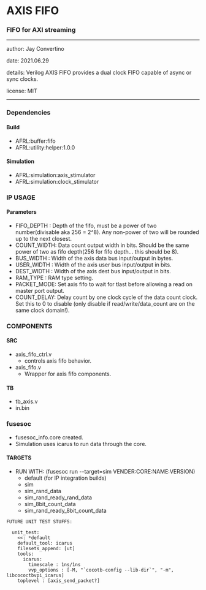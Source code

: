 # AXIS FIFO
### FIFO for AXI streaming
---

   author: Jay Convertino  
   
   date: 2021.06.29  
   
   details: Verilog AXIS FIFO provides a dual clock FIFO capable of async or sync clocks.  
   
   license: MIT   
   
---

### Dependencies
#### Build
  - AFRL:buffer:fifo
  - AFRL:utility:helper:1.0.0
  
#### Simulation
  - AFRL:simulation:axis_stimulator
  - AFRL:simulation:clock_stimulator

### IP USAGE
#### Parameters

* FIFO_DEPTH : Depth of the fifo, must be a power of two number(divisable aka 256 = 2^8). Any non-power of two will be rounded up to the next closest.
* COUNT_WIDTH: Data count output width in bits. Should be the same power of two as fifo depth(256 for fifo depth... this should be 8).
* BUS_WIDTH  : Width of the axis data bus input/output in bytes.
* USER_WIDTH : Width of the axis user bus input/output in bits.
* DEST_WIDTH : Width of the axis dest bus input/output in bits.
* RAM_TYPE   : RAM type setting.
* PACKET_MODE: Set axis fifo to wait for tlast before allowing a read on master port output.
* COUNT_DELAY: Delay count by one clock cycle of the data count clock. Set this to 0 to disable (only disable if read/write/data_count are on the same clock domain!). 

### COMPONENTS
#### SRC

* axis_fifo_ctrl.v
  * controls axis fifo behavior.
* axis_fifo.v
  * Wrapper for axis fifo components.
  
#### TB

* tb_axis.v
* in.bin
  
### fusesoc

* fusesoc_info.core created.
* Simulation uses icarus to run data through the core.

#### TARGETS

* RUN WITH: (fusesoc run --target=sim VENDER:CORE:NAME:VERSION)
  - default (for IP integration builds)
  - sim
  - sim_rand_data
  - sim_rand_ready_rand_data
  - sim_8bit_count_data
  - sim_rand_ready_8bit_count_data


```
FUTURE UNIT TEST STUFFS:

  unit_test:
    <<: *default
    default_tool: icarus
    filesets_append: [ut]
    tools:
      icarus:
        timescale : 1ns/1ns
        vvp_options : [-M, "`cocotb-config --lib-dir`", "-m", libcococtbvpi_icarus]
    toplevel : [axis_send_packet?]
```
